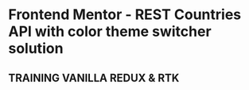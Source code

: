 # Frontend Mentor - REST Countries API with color theme switcher solution

## TRAINING VANILLA REDUX & RTK
